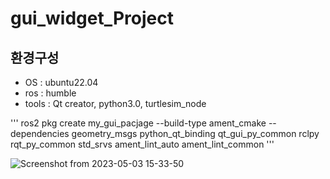 # gui_widget_Project

## 환경구성
- OS : ubuntu22.04 
- ros : humble
- tools : Qt creator, python3.0, turtlesim_node


'''
 ros2 pkg create my_gui_pacjage --build-type ament_cmake --dependencies geometry_msgs python_qt_binding qt_gui_py_common rclpy rqt_py_common std_srvs ament_lint_auto ament_lint_common
'''


![Screenshot from 2023-05-03 15-33-50](https://user-images.githubusercontent.com/84003327/235856652-3f8f9778-eb57-4d36-adc8-e9222a131a70.png)
